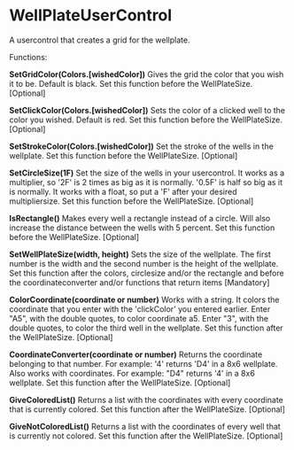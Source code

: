 # WellPlateUserControl

A usercontrol that creates a grid for the wellplate.

Functions:

<b>SetGridColor(Colors.[wishedColor])</b> 
Gives the grid the color that you wish it to be. Default is black.
Set this function before the WellPlateSize.
[Optional]

<b>SetClickColor(Colors.[wishedColor])</b>
Sets the color of a clicked well to the color you wished. Default is red. 
Set this function before the WellPlateSize.
[Optional]

<b>SetStrokeColor(Colors.[wishedColor])</b>
Set the stroke of the wells in the wellplate.
Set this function before the WellPlateSize.
[Optional]

<b>SetCircleSize(1F)</b>
Set the size of the wells in your usercontrol. It works as a multiplier, so '2F' is 2 times as big as it is normally.
'0.5F' is half so big as it is normally.
It works with a float, so put a 'F' after your desired multipliersize.
Set this function before the WellPlateSize.
[Optional]

<b>IsRectangle()</b>
Makes every well a rectangle instead of a circle. Will also increase the distance between the wells with 5 percent.
Set this function before the WellPlateSize.
[Optional]

<b>SetWellPlateSize(width, height)</b>
Sets the size of the wellplate. The first number is the width and the second number is the height of the wellplate. 
Set this function after the colors, circlesize and/or the rectangle and before the coordinateconverter and/or functions that return items
[Mandatory]

<b>ColorCoordinate(coordinate or number)</b>
Works with a string. It colors the coordinate that you enter with the 'clickColor' you entered earlier. 
Enter "A5", with the double quotes, to color coordinate a5. Enter "3", with the double quotes, to color the third well in the wellplate.
Set this function after the WellPlateSize.
[Optional]

<b>CoordinateConverter(coordinate or number)</b>
Returns the coordinate belonging to that number. For example: '4' returns 'D4' in a 8x6 wellplate.
Also works with coordinates. For example: "D4" returns '4' in a 8x6 wellplate.
Set this function after the WellPlateSize.
[Optional]

<b>GiveColoredList()</b>
Returns a list with the coordinates with every coordinate that is currently colored.
Set this function after the WellPlateSize.
[Optional]

<b>GiveNotColoredList()</b>
Returns a list with the coordinates of every well that is currently not colored.
Set this function after the WellPlateSize.
[Optional]
